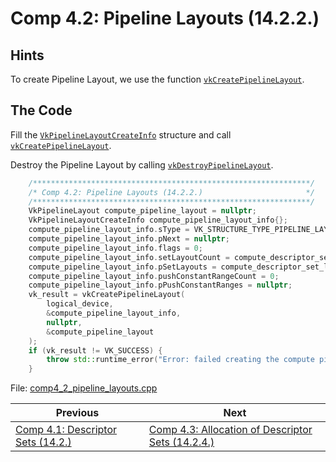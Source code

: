 # **Comp 4.2: Pipeline Layouts (14.2.2.)**
## **Hints**
To create Pipeline Layout, we use the function [`vkCreatePipelineLayout`](https://registry.khronos.org/vulkan/specs/1.3-extensions/html/chap14.html#vkCreatePipelineLayout).

## **The Code**
Fill the [`VkPipelineLayoutCreateInfo`](https://registry.khronos.org/vulkan/specs/1.3-extensions/html/chap14.html#VkPipelineLayoutCreateInfo) structure and call [`vkCreatePipelineLayout`](https://registry.khronos.org/vulkan/specs/1.3-extensions/html/chap14.html#vkCreatePipelineLayout).

Destroy the Pipeline Layout by calling [`vkDestroyPipelineLayout`](https://registry.khronos.org/vulkan/specs/1.3-extensions/html/chap14.html#vkDestroyPipelineLayout).

```C++
    /**************************************************************/
	/* Comp 4.2: Pipeline Layouts (14.2.2.)                       */
	/**************************************************************/
	VkPipelineLayout compute_pipeline_layout = nullptr;
	VkPipelineLayoutCreateInfo compute_pipeline_layout_info{};
	compute_pipeline_layout_info.sType = VK_STRUCTURE_TYPE_PIPELINE_LAYOUT_CREATE_INFO;
	compute_pipeline_layout_info.pNext = nullptr;
	compute_pipeline_layout_info.flags = 0;
	compute_pipeline_layout_info.setLayoutCount = compute_descriptor_set_layout_arr.size();
	compute_pipeline_layout_info.pSetLayouts = compute_descriptor_set_layout_arr.data();
	compute_pipeline_layout_info.pushConstantRangeCount = 0;
	compute_pipeline_layout_info.pPushConstantRanges = nullptr;
	vk_result = vkCreatePipelineLayout(
		logical_device,
		&compute_pipeline_layout_info,
		nullptr,
		&compute_pipeline_layout
	);
	if (vk_result != VK_SUCCESS) {
		throw std::runtime_error("Error: failed creating the compute pipeline layout!");
	}
```

File: [comp4_2_pipeline_layouts.cpp](../../Code/comp_4_2_pipeline_layouts.cpp)

| Previous | Next |
|---|---|
| [Comp 4.1: Descriptor Sets (14.2.)](comp4_1_descriptor_set_layout.md) | [Comp 4.3: Allocation of Descriptor Sets (14.2.4.)](comp4_3_allocation_of_descriptor_sets.md) |
